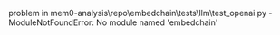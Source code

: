 problem in mem0-analysis\repo\embedchain\tests\llm\test_openai.py - ModuleNotFoundError: No module named 'embedchain'
